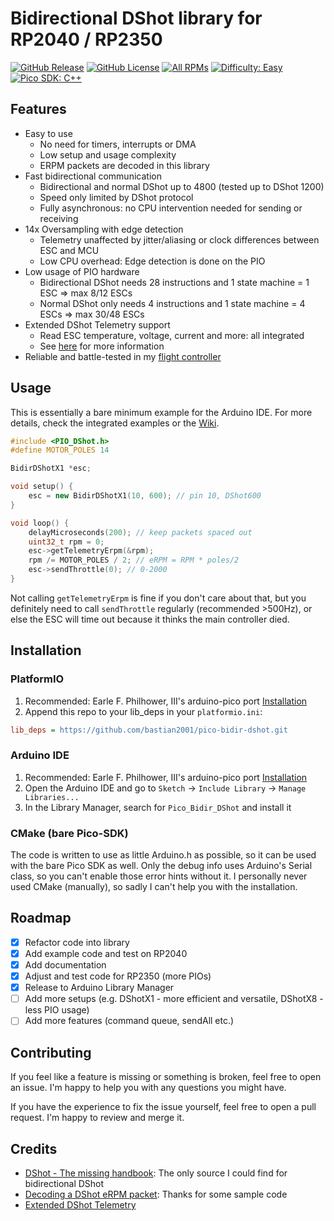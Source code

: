 # Bidirectional DShot library for RP2040 / RP2350

[![GitHub Release](https://img.shields.io/github/v/release/bastian2001/pico-bidir-dshot?color=48c21a&label=Release)](https://github.com/bastian2001/pico-bidir-dshot/releases)
[![GitHub License](https://img.shields.io/github/license/bastian2001/pico-bidir-dshot?color=blue&label=License)](https://www.gnu.org/licenses/gpl-3.0)
[![All RPMs](https://img.shields.io/badge/RPMs-To_the_Moon-48c21a)](#)
[![Difficulty: Easy](https://img.shields.io/badge/Difficulty-Easy-blue)](#installation)
[![Pico SDK: C++](https://img.shields.io/badge/Pico--SDK-C++-48c21a)](#)

## Features

-   Easy to use
    -   No need for timers, interrupts or DMA
    -   Low setup and usage complexity
    -   ERPM packets are decoded in this library
-   Fast bidirectional communication
    -   Bidirectional and normal DShot up to 4800 (tested up to DShot 1200)
    -   Speed only limited by DShot protocol
    -   Fully asynchronous: no CPU intervention needed for sending or receiving
-   14x Oversampling with edge detection
    -   Telemetry unaffected by jitter/aliasing or clock differences between ESC and MCU
    -   Low CPU overhead: Edge detection is done on the PIO
-   Low usage of PIO hardware
    -   Bidirectional DShot needs 28 instructions and 1 state machine = 1 ESC => max 8/12 ESCs
    -   Normal DShot only needs 4 instructions and 1 state machine = 4 ESCs => max 30/48 ESCs
-   Extended DShot Telemetry support
    -   Read ESC temperature, voltage, current and more: all integrated
    -   See [here](https://github.com/bird-sanctuary/extended-dshot-telemetry) for more information
-   Reliable and battle-tested in my [flight controller](https://github.com/bastian2001/Kolibri-FC)

## Usage

This is essentially a bare minimum example for the Arduino IDE. For more details, check the integrated examples or the [Wiki](https://github.com/bastian2001/pico-bidir-dshot/wiki).

```cpp
#include <PIO_DShot.h>
#define MOTOR_POLES 14

BidirDShotX1 *esc;

void setup() {
	esc = new BidirDShotX1(10, 600); // pin 10, DShot600
}

void loop() {
	delayMicroseconds(200); // keep packets spaced out
	uint32_t rpm = 0;
	esc->getTelemetryErpm(&rpm);
	rpm /= MOTOR_POLES / 2; // eRPM = RPM * poles/2
	esc->sendThrottle(0); // 0-2000
}
```

Not calling `getTelemetryErpm` is fine if you don't care about that, but you definitely need to call `sendThrottle` regularly (recommended >500Hz), or else the ESC will time out because it thinks the main controller died.

## Installation

### PlatformIO

1. Recommended: Earle F. Philhower, III's arduino-pico port [Installation](https://arduino-pico.readthedocs.io/en/latest/install.html)
2. Append this repo to your lib_deps in your `platformio.ini`:

```ini
lib_deps = https://github.com/bastian2001/pico-bidir-dshot.git
```

### Arduino IDE

1. Recommended: Earle F. Philhower, III's arduino-pico port [Installation](https://arduino-pico.readthedocs.io/en/latest/install.html)
2. Open the Arduino IDE and go to `Sketch` -> `Include Library` -> `Manage Libraries...`
3. In the Library Manager, search for `Pico_Bidir_DShot` and install it

### CMake (bare Pico-SDK)

The code is written to use as little Arduino.h as possible, so it can be used with the bare Pico SDK as well. Only the debug info uses Arduino's Serial class, so you can't enable those error hints without it. I personally never used CMake (manually), so sadly I can't help you with the installation.

## Roadmap

-   [x] Refactor code into library
-   [x] Add example code and test on RP2040
-   [x] Add documentation
-   [x] Adjust and test code for RP2350 (more PIOs)
-   [x] Release to Arduino Library Manager
-   [ ] Add more setups (e.g. DShotX1 - more efficient and versatile, DShotX8 - less PIO usage)
-   [ ] Add more features (command queue, sendAll etc.)

## Contributing

If you feel like a feature is missing or something is broken, feel free to open an issue. I'm happy to help you with any questions you might have.

If you have the experience to fix the issue yourself, feel free to open a pull request. I'm happy to review and merge it.

## Credits

-   [DShot - The missing handbook](https://brushlesswhoop.com/dshot-and-bidirectional-dshot/): The only source I could find for bidirectional DShot
-   [Decoding a DShot eRPM packet](https://github.com/betaflight/betaflight/blob/master/src/main/drivers/dshot_bitbang_decode.c): Thanks for some sample code
-   [Extended DShot Telemetry](https://github.com/bird-sanctuary/extended-dshot-telemetry)
